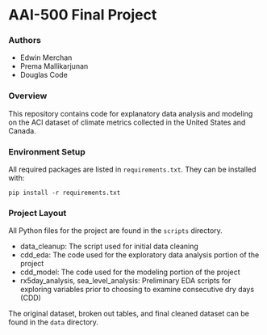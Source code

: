 # AAI-500 Final Project

### Authors

- Edwin Merchan
- Prema Mallikarjunan
- Douglas Code

### Overview

This repository contains code for explanatory data analysis and modeling on the ACI dataset of climate metrics collected
in the United States and Canada.

### Environment Setup

All required packages are listed in `requirements.txt`. They can be installed with:

    pip install -r requirements.txt

### Project Layout

All Python files for the project are found in the `scripts` directory.

- data_cleanup: The script used for initial data cleaning
- cdd_eda: The code used for the exploratory data analysis portion of the project
- cdd_model: The code used for the modeling portion of the project
- rx5day_analysis, sea_level_analysis: Preliminary EDA scripts for exploring variables prior to choosing to examine consecutive dry days (CDD)

The original dataset, broken out tables, and final cleaned dataset can be found in the `data` directory.